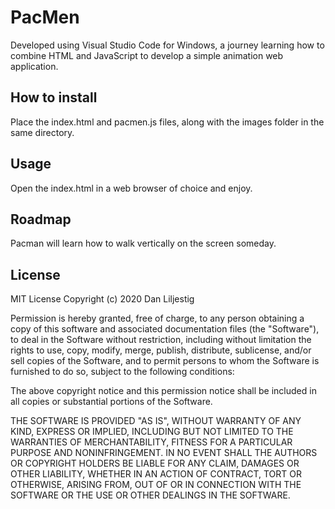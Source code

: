 # PacMen
Developed using Visual Studio Code for Windows, a journey learning how to combine HTML and JavaScript to develop a simple animation web application.
## How to install
Place the index.html and pacmen.js files, along with the images folder in the same directory.
## Usage
Open the index.html in a web browser of choice and enjoy.
## Roadmap
Pacman will learn how to walk vertically on the screen someday.
## License
MIT License
Copyright (c) 2020 Dan Liljestig

Permission is hereby granted, free of charge, to any person obtaining a copy of this software and associated documentation files (the "Software"), to deal in the Software without restriction, including without limitation the rights to use, copy, modify, merge, publish, distribute, sublicense, and/or sell copies of the Software, and to permit persons to whom the Software is furnished to do so, subject to the following conditions:

The above copyright notice and this permission notice shall be included in all copies or substantial portions of the Software.

THE SOFTWARE IS PROVIDED "AS IS", WITHOUT WARRANTY OF ANY KIND, EXPRESS OR IMPLIED, INCLUDING BUT NOT LIMITED TO THE WARRANTIES OF MERCHANTABILITY, FITNESS FOR A PARTICULAR PURPOSE AND NONINFRINGEMENT. IN NO EVENT SHALL THE AUTHORS OR COPYRIGHT HOLDERS BE LIABLE FOR ANY CLAIM, DAMAGES OR OTHER LIABILITY, WHETHER IN AN ACTION OF CONTRACT, TORT OR OTHERWISE, ARISING FROM, OUT OF OR IN CONNECTION WITH THE SOFTWARE OR THE USE OR OTHER DEALINGS IN THE SOFTWARE.